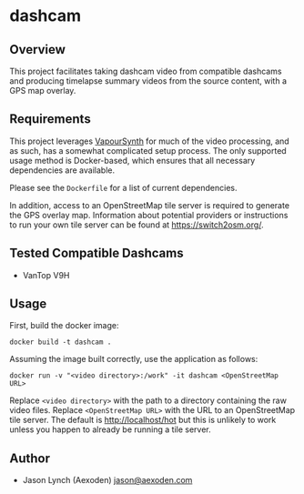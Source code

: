 # dashcam

## Overview

This project facilitates taking dashcam video from compatible dashcams and
producing timelapse summary videos from the source content, with a GPS map
overlay.

## Requirements

This project leverages [VapourSynth](https://www.vapoursynth.com) for much of
the video processing, and as such, has a somewhat complicated setup process. The
only supported usage method is Docker-based, which ensures that all necessary
dependencies are available.

Please see the `Dockerfile` for a list of current dependencies.

In addition, access to an OpenStreetMap tile server is required to generate the
GPS overlay map. Information about potential providers or instructions to run
your own tile server can be found at <https://switch2osm.org/>.

## Tested Compatible Dashcams

* VanTop V9H

## Usage

First, build the docker image:

`docker build -t dashcam .`

Assuming the image built correctly, use the application as follows:

`docker run -v "<video directory>:/work" -it dashcam <OpenStreetMap URL>`

Replace `<video directory>` with the path to a directory containing the raw
video files. Replace `<OpenStreetMap URL>` with the URL to an OpenStreetMap tile
server. The default is <http://localhost/hot> but this is unlikely to work
unless you happen to already be running a tile server.

## Author

* Jason Lynch (Aexoden) <jason@aexoden.com>
